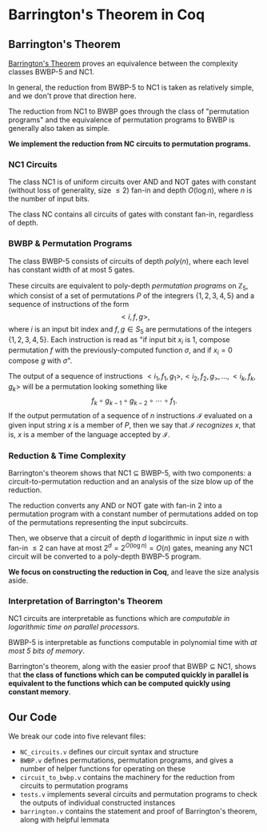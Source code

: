 # Barrington's Theorem in Coq

## Barrington's Theorem

[Barrington's Theorem](https://dl.acm.org/doi/10.1145/12130.12131) proves an equivalence between the complexity classes BWBP-5 and NC1. 

In general, the reduction from BWBP-5 to NC1 is taken as relatively simple, and we don't prove that direction here. 

The reduction from NC1 to BWBP goes through the class of "permutation programs" and the equivalence of permutation programs to BWBP is generally also taken as simple. 

__We implement the reduction from NC circuits to permutation programs.__

### NC1 Circuits

The class NC1 is of uniform circuits over AND and NOT gates with constant (without loss of generality, size $\leq2$) fan-in and depth $O(\log n)$, where $n$ is the number of input bits. 

The class NC contains all circuits of gates with constant fan-in, regardless of depth. 

### BWBP \& Permutation Programs

The class BWBP-5 consists of circuits of depth $poly(n)$, where each level has constant width of at most 5 gates.

These circuits are equivalent to poly-depth _permutation programs_ on $\mathbb{Z}_5$, which consist of a set of permutations $P$ of the integrers $\{1, 2, 3, 4, 5\}$ and a sequence of instructions of the form 
$$ <i, f, g>,$$
where $i$ is an input bit index and $f, g\in S_5$ are permutations of the integers $\{1, 2, 3, 4, 5\}$. 
Each instruction is read as "if input bit $x_{i}$ is 1, compose permutation $f$ with the previously-computed function $\sigma$, and if $x_i = 0$ compose $g$ with $\sigma$".

The output of a sequence of instructions $<i_1, f_1, g_1>, <i_2, f_2, g_>, \dots, <i_k, f_k, g_k>$ will be a permutation looking something like
$$ f_k \circ g_{k-1} \circ g_{k-2}\circ\cdots\circ f_1.$$
If the output permutation of a sequence of $n$ instructions $\mathcal{I}$ evaluated on a given input string $x$ is a member of $P$, then we say that $\mathcal{I}$ _recognizes_ $x$, that is, $x$ is a member of the language accepted by $\mathcal{I}$. 

### Reduction \& Time Complexity

Barrington's theorem shows that NC1 $\subseteq$ BWBP-5, with two components: a circuit-to-permutation reduction and an analysis of the size blow up of the reduction. 

The reduction converts any AND or NOT gate with fan-in 2 into a permutation program with a constant number of permutations added on top of the permutations representing the input subcircuits.

Then, we observe that a circuit of depth $d$ logarithmic in input size $n$ with fan-in $\leq 2$ can have at most $2^d=2^{O(\log n)} = O(n)$ gates, meaning any NC1 circuit will be converted to a poly-depth BWBP-5 program. 

__We focus on constructing the reduction in Coq__, and leave the size analysis aside. 

### Interpretation of Barrington's Theorem

NC1 circuits are interpretable as functions which are _computable in logarithmic time on parallel processors_. 

BWBP-5 is interpretable as functions computable in polynomial time with _at most 5 bits of memory_. 

Barrington's theorem, along with the easier proof that BWBP $\subseteq$ NC1, shows that __the class of functions which can be computed quickly in parallel is equivalent to the functions which can be computed quickly using constant memory__. 

## Our Code

We break our code into five relevant files:
 
 - `NC_circuits.v` defines our circuit syntax and structure
 - `BWBP.v` defines permutations, permutation programs, and gives a number of helper functions for operating on these
 - `circuit_to_bwbp.v` contains the machinery for the reduction from circuits to permutation programs
 - `tests.v` implements several circuits and permutation programs to check the outputs of individual constructed instances
 - `barrington.v` contains the statement and proof of Barrington's theorem, along with helpful lemmata
